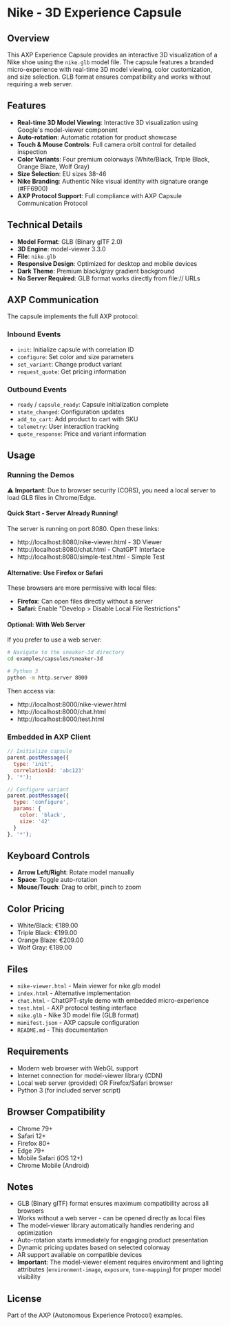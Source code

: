 # Nike - 3D Experience Capsule

## Overview
This AXP Experience Capsule provides an interactive 3D visualization of a Nike shoe using the `nike.glb` model file. The capsule features a branded micro-experience with real-time 3D model viewing, color customization, and size selection. GLB format ensures compatibility and works without requiring a web server.

## Features
- **Real-time 3D Model Viewing**: Interactive 3D visualization using Google's model-viewer component
- **Auto-rotation**: Automatic rotation for product showcase
- **Touch & Mouse Controls**: Full camera orbit control for detailed inspection
- **Color Variants**: Four premium colorways (White/Black, Triple Black, Orange Blaze, Wolf Gray)
- **Size Selection**: EU sizes 38-46
- **Nike Branding**: Authentic Nike visual identity with signature orange (#FF6900)
- **AXP Protocol Support**: Full compliance with AXP Capsule Communication Protocol

## Technical Details
- **Model Format**: GLB (Binary glTF 2.0)
- **3D Engine**: model-viewer 3.3.0
- **File**: `nike.glb`
- **Responsive Design**: Optimized for desktop and mobile devices
- **Dark Theme**: Premium black/gray gradient background
- **No Server Required**: GLB format works directly from file:// URLs

## AXP Communication
The capsule implements the full AXP protocol:

### Inbound Events
- `init`: Initialize capsule with correlation ID
- `configure`: Set color and size parameters
- `set_variant`: Change product variant
- `request_quote`: Get pricing information

### Outbound Events
- `ready` / `capsule_ready`: Capsule initialization complete
- `state_changed`: Configuration updates
- `add_to_cart`: Add product to cart with SKU
- `telemetry`: User interaction tracking
- `quote_response`: Price and variant information

## Usage

### Running the Demos

⚠️ **Important**: Due to browser security (CORS), you need a local server to load GLB files in Chrome/Edge.

#### Quick Start - Server Already Running!
The server is running on port 8080. Open these links:
- http://localhost:8080/nike-viewer.html - 3D Viewer
- http://localhost:8080/chat.html - ChatGPT Interface
- http://localhost:8080/simple-test.html - Simple Test

#### Alternative: Use Firefox or Safari
These browsers are more permissive with local files:
- **Firefox**: Can open files directly without a server
- **Safari**: Enable "Develop > Disable Local File Restrictions"

#### Optional: With Web Server
If you prefer to use a web server:
```bash
# Navigate to the sneaker-3d directory
cd examples/capsules/sneaker-3d

# Python 3
python -m http.server 8000
```

Then access via:
- http://localhost:8000/nike-viewer.html
- http://localhost:8000/chat.html
- http://localhost:8000/test.html

### Embedded in AXP Client
```javascript
// Initialize capsule
parent.postMessage({ 
  type: 'init', 
  correlationId: 'abc123' 
}, '*');

// Configure variant
parent.postMessage({
  type: 'configure',
  params: {
    color: 'black',
    size: '42'
  }
}, '*');
```

## Keyboard Controls
- **Arrow Left/Right**: Rotate model manually
- **Space**: Toggle auto-rotation
- **Mouse/Touch**: Drag to orbit, pinch to zoom

## Color Pricing
- White/Black: €189.00
- Triple Black: €199.00
- Orange Blaze: €209.00
- Wolf Gray: €189.00

## Files
- `nike-viewer.html` - Main viewer for nike.glb model
- `index.html` - Alternative implementation 
- `chat.html` - ChatGPT-style demo with embedded micro-experience
- `test.html` - AXP protocol testing interface
- `nike.glb` - Nike 3D model file (GLB format)
- `manifest.json` - AXP capsule configuration
- `README.md` - This documentation

## Requirements
- Modern web browser with WebGL support
- Internet connection for model-viewer library (CDN)
- Local web server (provided) OR Firefox/Safari browser
- Python 3 (for included server script)

## Browser Compatibility
- Chrome 79+
- Safari 12+
- Firefox 80+
- Edge 79+
- Mobile Safari (iOS 12+)
- Chrome Mobile (Android)

## Notes
- GLB (Binary glTF) format ensures maximum compatibility across all browsers
- Works without a web server - can be opened directly as local files
- The model-viewer library automatically handles rendering and optimization
- Auto-rotation starts immediately for engaging product presentation
- Dynamic pricing updates based on selected colorway
- AR support available on compatible devices
- **Important**: The model-viewer element requires environment and lighting attributes (`environment-image`, `exposure`, `tone-mapping`) for proper model visibility

## License
Part of the AXP (Autonomous Experience Protocol) examples.
